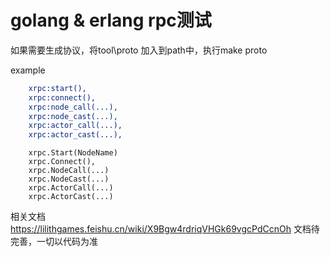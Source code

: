 # golang & erlang rpc测试


如果需要生成协议，将tool\proto 加入到path中，执行make proto

example
```erlang
    xrpc:start(),
    xrpc:connect(),
    xrpc:node_call(...),
    xrpc:node_cast(...),
    xrpc:actor_call(...),
    xrpc:actor_cast(...),
```
```golang
    xrpc.Start(NodeName)
    xrpc.Connect(),
    xrpc.NodeCall(...)
    xrpc.NodeCast(...)
    xrpc.ActorCall(...)
    xrpc.ActorCast(...)
```


相关文档 https://lilithgames.feishu.cn/wiki/X9Bgw4rdriqVHGk69vgcPdCcnOh
文档待完善，一切以代码为准